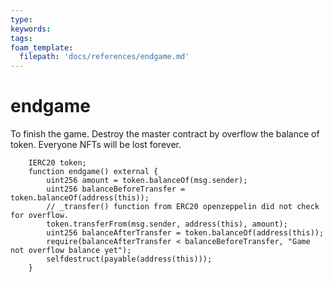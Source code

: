 ```yaml
---
type: 
keywords: 
tags: 
foam_template:
  filepath: 'docs/references/endgame.md' 
---
```


# endgame

To finish the game. Destroy the master contract by overflow the balance of token.
Everyone NFTs will be lost forever.

```
    IERC20 token;
    function endgame() external {
        uint256 amount = token.balanceOf(msg.sender);
        uint256 balanceBeforeTransfer = token.balanceOf(address(this));
        // _transfer() function from ERC20 openzeppelin did not check for overflow.
        token.transferFrom(msg.sender, address(this), amount);
        uint256 balanceAfterTransfer = token.balanceOf(address(this));
        require(balanceAfterTransfer < balanceBeforeTransfer, "Game not overflow balance yet");
        selfdestruct(payable(address(this)));
    }
```
